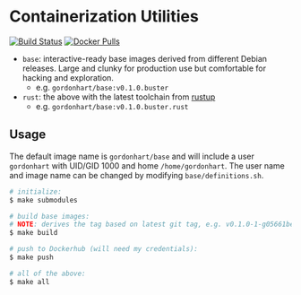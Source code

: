 # Containerization Utilities
[![Build Status](https://travis-ci.org/gordonhart/containerization.svg?branch=master)](https://travis-ci.org/gordonhart/containerization)
[![Docker Pulls](https://img.shields.io/docker/pulls/gordonhart/base?style=plastic)](https://hub.docker.com/r/gordonhart/base)

- `base`: interactive-ready base images derived from different Debian releases.
  Large and clunky for production use but comfortable for hacking and
  exploration.
    - e.g. `gordonhart/base:v0.1.0.buster`
- `rust`: the above with the latest toolchain from [rustup](https://rustup.rs/)
    - e.g. `gordonhart/base:v0.1.0.buster.rust`

## Usage

The default image name is `gordonhart/base` and will include a user `gordonhart`
with UID/GID 1000 and home `/home/gordonhart`. The user name and image name can
be changed by modifying `base/definitions.sh`.

```bash
# initialize:
$ make submodules

# build base images:
# NOTE: derives the tag based on latest git tag, e.g. v0.1.0-1-g05661be
$ make build

# push to Dockerhub (will need my credentials):
$ make push

# all of the above:
$ make all
```
